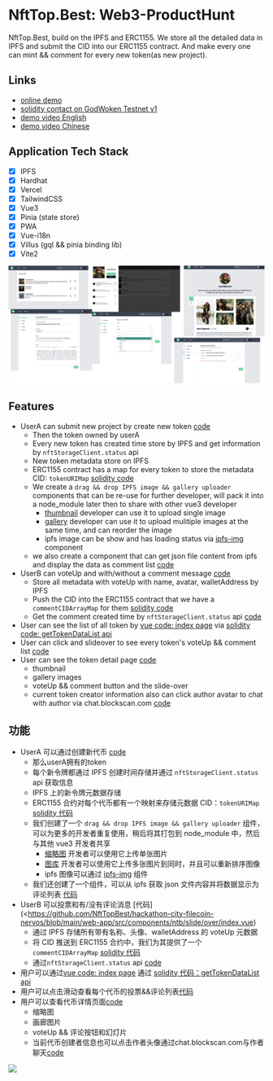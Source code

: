 # NftTop.Best: Web3-ProductHunt

NftTop.Best, build on the IPFS and ERC1155.
We store all the detailed data in IPFS and submit the CID into our ERC1155 contract.
And make every one can mint && comment for every new token(as new project).

## Links

* [online demo](https://godwoken-testnet-v1.nfttop.best)
* [solidity contact on GodWoken Testnet v1](https://v1.betanet.gwscan.com/account/0xf6f3da45746f90d930b8affe792cdc22db7fa80ff42796e7265a32daf207fe29?search=0xe6903e124e5bdae8784674eb625f1c212efc789e)
* [demo video English](xxx)
* [demo video Chinese](yyy)

## Application Tech Stack

* [x] IPFS
* [x] Hardhat
* [x] Vercel
* [x] TailwindCSS
* [x] Vue3
* [x] Pinia (state store)
* [x] PWA
* [x] Vue-i18n
* [x] Villus (gql && pinia binding lib)
* [x] Vite2

<img src="./screenshot-1.png" />

## Features

* UserA can submit new project by create new token [code](https://github.com/NftTopBest/hackathon-city-filecoin-nervos/blob/main/web-app/src/pages/nfttop.best/submit.vue#L129)
  * Then the token owned by userA
  * Every new token has created time store by IPFS and get information by `nftStorageClient.status` api
  * New token metadata store on IPFS
  * ERC1155 contract has a map for every token to store the metadata CID: `tokenURIMap` [solidity code](https://github.com/NftTopBest/hackathon-city-filecoin-nervos/blob/main/solidity-contract/NFTList.sol#L45)
  * We create a `drag && drop IPFS image && gallery uploader` components that can be re-use for further developer, will pack it into a node_module later then to share with other vue3 developer
    * [thumbnail](https://github.com/NftTopBest/hackathon-city-filecoin-nervos/blob/main/web-app/src/components/FileUploader/thumbnail.vue) developer can use it to upload single image
    * [gallery](https://github.com/NftTopBest/hackathon-city-filecoin-nervos/blob/main/web-app/src/components/FileUploader/gallery.vue) developer can use it to upload mulitiple images at the same time, and can reorder the image
    * ipfs image can be show and has loading status via [ipfs-img](https://github.com/NftTopBest/hackathon-city-filecoin-nervos/blob/main/web-app/src/components/ipfs/img.vue) component
  * we also create a component that can get json file content from ipfs and display the data as comment list [code](https://github.com/NftTopBest/hackathon-city-filecoin-nervos/blob/main/web-app/src/components/ipfs/comments.vue)
* UserB can voteUp and with/without a comment message [code](https://github.com/NftTopBest/hackathon-city-filecoin-nervos/blob/main/web-app/src/components/ntb/slide/over/index.vue)
  * Store all metadata with voteUp with name, avatar, walletAddress by IPFS
  * Push the CID into the ERC1155 contract that we have a `commentCIDArrayMap` for them [solidity code](https://github.com/NftTopBest/hackathon-city-filecoin-nervos/blob/main/solidity-contract/NFTList.sol#L53)
  * Get the comment created time by `nftStorageClient.status` api [code](https://github.com/NftTopBest/hackathon-city-filecoin-nervos/blob/main/web-app/src/components/ipfs/comments.vue#L16)
* User can see the list of all token by [vue code: index page](https://github.com/NftTopBest/hackathon-city-filecoin-nervos/blob/main/web-app/src/pages/nfttop.best/index.vue#L34) via [solidity code: getTokenDataList api](https://github.com/NftTopBest/hackathon-city-filecoin-nervos/blob/main/solidity-contract/NFTList.sol#L60)
* User can click and slideover to see every token's voteUp && comment list [code](https://github.com/NftTopBest/hackathon-city-filecoin-nervos/blob/main/web-app/src/components/ntb/slide/over/index.vue)
* User can see the token detail page [code](https://github.com/NftTopBest/hackathon-city-filecoin-nervos/blob/main/web-app/src/pages/nfttop.best/%5BchainId%5D/%5BtokenId%5D.vue)
  * thumbnail
  * gallery images
  * voteUp && comment button and the slide-over
  * current token creator information also can click author avatar to chat with author via  chat.blockscan.com [code](https://github.com/NftTopBest/hackathon-city-filecoin-nervos/blob/main/web-app/src/pages/nfttop.best/%5BchainId%5D/%5BtokenId%5D.vue#L174)

## 功能

* UserA 可以通过创建新代币 [code](https://github.com/NftTopBest/hackathon-city-filecoin-nervos/blob/main/web-app/src/pages/nfttop.best/submit.Vue#L129)
  * 那么userA拥有的token
  * 每个新令牌都通过 IPFS 创建时间存储并通过 `nftStorageClient.status` api 获取信息
  * IPFS 上的新令牌元数据存储
  * ERC1155 合约对每个代币都有一个映射来存储元数据 CID：`tokenURIMap` [solidity 代码](https://github.com/NftTopBest/hackathon-city-filecoin-nervos/blob/main/solidity-contract/NFTList.sol#L45)
  * 我们创建了一个 `drag && drop IPFS image && gallery uploader` 组件，可以为更多的开发者重复使用，稍后将其打包到 node_module 中，然后与其他 vue3 开发者共享
    * [缩略图](https://github.com/NftTopBest/hackathon-city-filecoin-nervos/blob/main/web-app/src/components/FileUploader/thumbnail.vue) 开发者可以使用它上传单张图片
    * [图库](https://github.com/NftTopBest/hackathon-city-filecoin-nervos/blob/main/web-app/src/components/FileUploader/gallery.vue) 开发者可以使用它上传多张图片到同时，并且可以重新排序图像
    * ipfs 图像可以通过 [ipfs-img](https://github.com/NftTopBest/hackathon-city-filecoin-nervos/blob/main/web-app/src/components/ipfs/img.vue) 组件
  * 我们还创建了一个组件，可以从 ipfs 获取 json 文件内容并将数据显示为评论列表 [代码](https://github.com/NftTopBest/hackathon-city-filecoin-nervos/blob/main/web-app/src/components/ipfs/comments.vue)
* UserB 可以投票和有/没有评论消息 [代码](<<https://github.com/NftTopBest/hackathon-city-filecoin-nervos/blob/main/web-app/src/components/ntb/slide/over/index.vue>)
  * 通过 IPFS 存储所有带有名称、头像、walletAddress 的 voteUp 元数据
  * 将 CID 推送到 ERC1155 合约中，我们为其提供了一个 `commentCIDArrayMap` [solidity 代码](https://github.com/NftTopBest/hackathon-city-filecoin-nervos/blob/main/solidity-contract/NFTList.溶胶#L53)
  * 通过`nftStorageClient.status` api [code](https://github.com/NftTopBest/hackathon-city-filecoin-nervos/blob/main/web-app/src/components/ipfs/comments获取评论创建时间.vue#L16)
* 用户可以通过[vue code: index page](https://github.com/NftTopBest/hackathon-city-filecoin-nervos/blob/main/web-app/src/pages/nfttop.best/index.vue#L34) 通过 [solidity 代码：getTokenDataList api](https://github.com/NftTopBest/hackathon-city-filecoin-nervos/blob/main/solidity-contract/NFTList.sol#L60)
* 用户可以点击滑动查看每个代币的投票&&评论列表[代码](https://github.com/NftTopBest/hackathon-city-filecoin-nervos/blob/main/web-app/src/components/ntb/滑动/over/index.vue)
* 用户可以查看代币详情页面[code](https://github.com/NftTopBest/hackathon-city-filecoin-nervos/blob/main/web-app/src/pages/nfttop.best/%5BchainId%5D/%5BtokenId%5D.vue)
  * 缩略图
  * 画廊图片
  * voteUp && 评论按钮和幻灯片
  * 当前代币创建者信息也可以点击作者头像通过chat.blockscan.com与作者聊天[code](https://github.com/NftTopBest/hackathon-city-filecoin-nervos/blob/main/web-app/src/pages/nfttop.best/%5BchainId%5D/%5BtokenId%5D.vue#L174)

<img src="./screenshot-2.png" />
